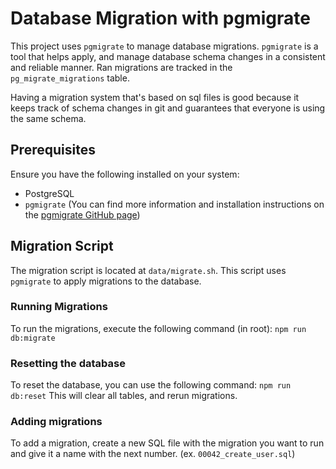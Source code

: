 # Database Migration with pgmigrate

This project uses `pgmigrate` to manage database migrations. `pgmigrate` is a tool that helps apply, and manage database schema changes in a consistent and reliable manner. Ran migrations are tracked in the `pg_migrate_migrations` table.

Having a migration system that's based on sql files is good because it keeps track of schema changes in git and guarantees that everyone is using the same schema.

## Prerequisites

Ensure you have the following installed on your system:

- PostgreSQL
- `pgmigrate` (You can find more information and installation instructions on the [pgmigrate GitHub page](https://github.com/peterldowns/pgmigrate))

## Migration Script

The migration script is located at `data/migrate.sh`. This script uses `pgmigrate` to apply migrations to the database.

### Running Migrations

To run the migrations, execute the following command (in root): `npm run db:migrate`

### Resetting the database

To reset the database, you can use the following command: `npm run db:reset`
This will clear all tables, and rerun migrations.

### Adding migrations

To add a migration, create a new SQL file with the migration you want to run and give it a name with the next number. (ex. `00042_create_user.sql`)
